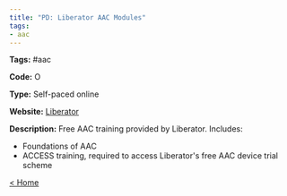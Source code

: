 ```yaml
---
title: "PD: Liberator AAC Modules"
tags:
- aac
---
```


<p><b>Tags:</b> #aac</p>
<p><b>Code:</b> O</p>
<p><b>Type:</b> Self-paced online</p>
<p><b>Website:</b>
<a href="https://aac-training.liberator.net.au/collections">Liberator</a></p>

<p><b>Description:</b>
Free AAC training provided by Liberator. Includes:</p>
<p>
<ul type="disc">
<li>Foundations of AAC</li>
<li>ACCESS training, required to access Liberator's free AAC device trial scheme</li>
</ul>
</p>

<p><a href="https://speechiegoodies.github.io/CPD-Vault">&lt; Home</a></p>